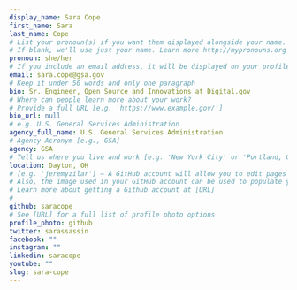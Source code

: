 ```yaml
---
display_name: Sara Cope
first_name: Sara
last_name: Cope
# List your pronoun(s) if you want them displayed alongside your name.
# If blank, we'll use just your name. Learn more http://mypronouns.org
pronoun: she/her
# If you include an email address, it will be displayed on your profile page
email: sara.cope@gsa.gov
# Keep it under 50 words and only one paragraph
bio: Sr. Engineer, Open Source and Innovations at Digital.gov
# Where can people learn more about your work?
# Provide a full URL [e.g. 'https://www.example.gov/']
bio_url: null
# e.g. U.S. General Services Administration
agency_full_name: U.S. General Services Administration
# Agency Acronym [e.g., GSA]
agency: GSA
# Tell us where you live and work [e.g. 'New York City' or 'Portland, OR']
location: Dayton, OH
# [e.g. 'jeremyzilar'] — A GitHub account will allow you to edit pages on Digital.gov.
# Also, the image used in your GitHub account can be used to populate your digital.gov profile photo.
# Learn more about getting a Github account at [URL]
#
github: saracope
# See [URL] for a full list of profile photo options
profile_photo: github
twitter: sarassassin
facebook: ""
instagram: ""
linkedin: saracope
youtube: ""
slug: sara-cope
---
```

